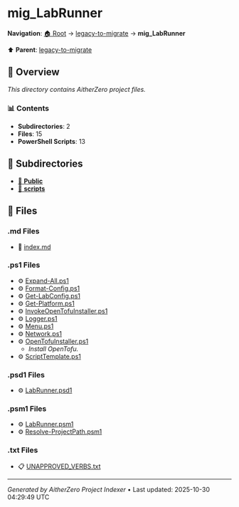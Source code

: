 # mig_LabRunner

**Navigation**: [🏠 Root](../../index.md) → [legacy-to-migrate](../index.md) → **mig_LabRunner**

⬆️ **Parent**: [legacy-to-migrate](../index.md)

## 📖 Overview

*This directory contains AitherZero project files.*

### 📊 Contents

- **Subdirectories**: 2
- **Files**: 15
- **PowerShell Scripts**: 13

## 📁 Subdirectories

- [📂 **Public**](./Public/index.md)
- [📂 **scripts**](./scripts/index.md)

## 📄 Files

### .md Files

- 📝 [index.md](./index.md)

### .ps1 Files

- ⚙️ [Expand-All.ps1](./Expand-All.ps1)
- ⚙️ [Format-Config.ps1](./Format-Config.ps1)
- ⚙️ [Get-LabConfig.ps1](./Get-LabConfig.ps1)
- ⚙️ [Get-Platform.ps1](./Get-Platform.ps1)
- ⚙️ [InvokeOpenTofuInstaller.ps1](./InvokeOpenTofuInstaller.ps1)
- ⚙️ [Logger.ps1](./Logger.ps1)
- ⚙️ [Menu.ps1](./Menu.ps1)
- ⚙️ [Network.ps1](./Network.ps1)
- ⚙️ [OpenTofuInstaller.ps1](./OpenTofuInstaller.ps1)
  - *Install OpenTofu.*
- ⚙️ [ScriptTemplate.ps1](./ScriptTemplate.ps1)

### .psd1 Files

- ⚙️ [LabRunner.psd1](./LabRunner.psd1)

### .psm1 Files

- ⚙️ [LabRunner.psm1](./LabRunner.psm1)
- ⚙️ [Resolve-ProjectPath.psm1](./Resolve-ProjectPath.psm1)

### .txt Files

- 📋 [UNAPPROVED_VERBS.txt](./UNAPPROVED_VERBS.txt)

---

*Generated by AitherZero Project Indexer* • Last updated: 2025-10-30 04:29:49 UTC

